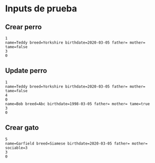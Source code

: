 # Inputs de prueba

Crear perro
-----------
```
1
name=Teddy breed=Yorkshire birthdate=2020-03-05 father= mother= tame=false
3
0
```

Update perro
------------
```
1
name=Teddy breed=Yorkshire birthdate=2020-03-05 father= mother= tame=false
4
0
name=Bob breed=Abc birthdate=1998-03-05 father= mother= tame=true
3
0
```

Crear gato
----------
```
5
name=Garfield breed=Siamese birthdate=2020-03-05 father= mother= sociable=3
3
0
```
